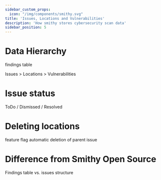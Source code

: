 ```yaml
---
sidebar_custom_props:
  icon: "/img/components/smithy.svg"
title: 'Issues, Locations and Vulnerabilities'
description: 'How smithy stores cybersecurity scan data'
sidebar_position: 5
---
```


# Data Hierarchy

findings table

Issues > Locations > Vulnerabilities

# Issue status

ToDo / Dismissed / Resolved

# Deleting locations

feature flag
automatic deletion of parent issue

# Difference from Smithy Open Source

Findings table vs. issues structure